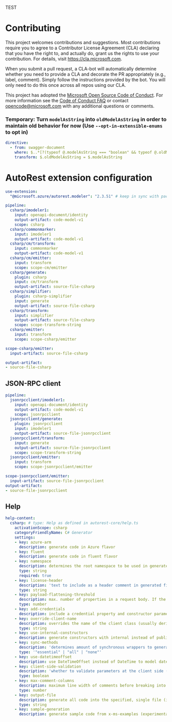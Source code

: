 TEST

# Contributing

This project welcomes contributions and suggestions.  Most contributions require you to agree to a
Contributor License Agreement (CLA) declaring that you have the right to, and actually do, grant us
the rights to use your contribution. For details, visit https://cla.microsoft.com.

When you submit a pull request, a CLA-bot will automatically determine whether you need to provide
a CLA and decorate the PR appropriately (e.g., label, comment). Simply follow the instructions
provided by the bot. You will only need to do this once across all repos using our CLA.

This project has adopted the [Microsoft Open Source Code of Conduct](https://opensource.microsoft.com/codeofconduct/).
For more information see the [Code of Conduct FAQ](https://opensource.microsoft.com/codeofconduct/faq/) or
contact [opencode@microsoft.com](mailto:opencode@microsoft.com) with any additional questions or comments.

### Temporary: Turn `modelAsString` into `oldModelAsString` in order to maintain old behavior for now (Use `--opt-in-extensible-enums` to opt in)

``` yaml !$(opt-in-extensible-enums)
directive:
  - from: swagger-document
    where: $..*[?(typeof @.modelAsString === "boolean" && typeof @.oldModelAsString !== "boolean")]
    transform: $.oldModelAsString = $.modelAsString
```


# AutoRest extension configuration

``` yaml
use-extension:
  "@microsoft.azure/autorest.modeler": "2.3.51" # keep in sync with package.json's dev dependency in order to have meaningful tests

pipeline:
  csharp/imodeler1:
    input: openapi-document/identity
    output-artifact: code-model-v1
    scope: csharp
  csharp/commonmarker:
    input: imodeler1
    output-artifact: code-model-v1
  csharp/cm/transform:
    input: commonmarker
    output-artifact: code-model-v1
  csharp/cm/emitter:
    input: transform
    scope: scope-cm/emitter
  csharp/generate:
    plugin: csharp
    input: cm/transform
    output-artifact: source-file-csharp
  csharp/simplifier:
    plugin: csharp-simplifier
    input: generate
    output-artifact: source-file-csharp
  csharp/transform:
    input: simplifier
    output-artifact: source-file-csharp
    scope: scope-transform-string
  csharp/emitter:
    input: transform
    scope: scope-csharp/emitter

scope-csharp/emitter:
  input-artifact: source-file-csharp

output-artifact:
- source-file-csharp
```

## JSON-RPC client

``` yaml
pipeline:
  jsonrpcclient/imodeler1:
    input: openapi-document/identity
    output-artifact: code-model-v1
    scope: jsonrpcclient
  jsonrpcclient/generate:
    plugin: jsonrpcclient
    input: imodeler1
    output-artifact: source-file-jsonrpcclient
  jsonrpcclient/transform:
    input: generate
    output-artifact: source-file-jsonrpcclient
    scope: scope-transform-string
  jsonrpcclient/emitter:
    input: transform
    scope: scope-jsonrpcclient/emitter

scope-jsonrpcclient/emitter:
  input-artifact: source-file-jsonrpcclient
output-artifact:
- source-file-jsonrpcclient
```

## Help

``` yaml
help-content:
  csharp: # type: Help as defined in autorest-core/help.ts
    activationScope: csharp
    categoryFriendlyName: C# Generator
    settings:
    - key: azure-arm
      description: generate code in Azure flavor
    - key: fluent
      description: generate code in fluent flavor
    - key: namespace
      description: determines the root namespace to be used in generated code
      type: string
      required: true
    - key: license-header
      description: 'text to include as a header comment in generated files (magic strings: MICROSOFT_MIT, MICROSOFT_APACHE, MICROSOFT_MIT_NO_VERSION, MICROSOFT_APACHE_NO_VERSION, MICROSOFT_MIT_NO_CODEGEN)'
      type: string
    - key: payload-flattening-threshold
      description: max. number of properties in a request body. If the number of properties in the request body is less than or equal to this value, these properties will be represented as individual method arguments instead
      type: number
    - key: add-credentials
      description: include a credential property and constructor parameter supporting different authentication behaviors
    - key: override-client-name
      description: overrides the name of the client class (usually derived from $.info.title)
      type: string
    - key: use-internal-constructors
      description: generate constructors with internal instead of public visibility (useful for convenience layers)
    - key: sync-methods
      description: 'determines amount of synchronous wrappers to generate; default: essential'
      type: '"essential" | "all" | "none"'
    - key: use-datetimeoffset
      description: use DateTimeOffset instead of DateTime to model date/time types
    - key: client-side-validation
      description: 'whether to validate parameters at the client side (according to OpenAPI definition) before making a request; default: true'
      type: boolean
    - key: max-comment-columns
      description: maximum line width of comments before breaking into a new line
      type: number
    - key: output-file
      description: generate all code into the specified, single file (instead of the usual folder structure)
      type: string
    - key: sample-generation
      description: generate sample code from x-ms-examples (experimental)
```
